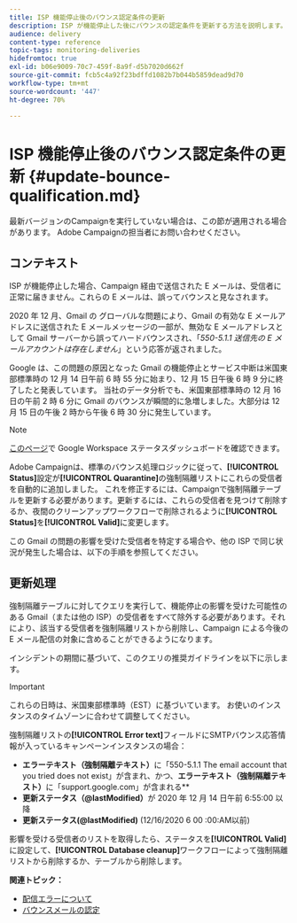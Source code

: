 ```yaml
---
title: ISP 機能停止後のバウンス認定条件の更新
description: ISP が機能停止した後にバウンスの認定条件を更新する方法を説明します。
audience: delivery
content-type: reference
topic-tags: monitoring-deliveries
hidefromtoc: true
exl-id: b06e9009-70c7-459f-8a9f-d5b7020d662f
source-git-commit: fcb5c4a92f23bdffd1082b7b044b5859dead9d70
workflow-type: tm+mt
source-wordcount: '447'
ht-degree: 70%

---
```


# ISP 機能停止後のバウンス認定条件の更新 {#update-bounce-qualification.md}

最新バージョンのCampaignを実行していない場合は、この節が適用される場合があります。 Adobe Campaignの担当者にお問い合わせください。

## コンテキスト

ISP が機能停止した場合、Campaign 経由で送信された E メールは、受信者に正常に届きません。これらの E メールは、誤ってバウンスと見なされます。

2020 年 12 月、Gmail の グローバルな問題により、Gmail の有効な E メールアドレスに送信された E メールメッセージの一部が、無効な E メールアドレスとして Gmail サーバーから誤ってハードバウンスされ、「*550-5.1.1 送信先の E メールアカウントは存在しません*」という応答が返されました。

Google は、この問題の原因となった Gmail の機能停止とサービス中断は米国東部標準時の 12 月 14 日午前 6 時 55 分に始まり、12 月 15 日午後 6 時 9 分に終了したと発表しています。 当社のデータ分析でも、米国東部標準時の 12 月 16 日の午前 2 時 6 分に Gmail のバウンスが瞬間的に急増しました。大部分は 12 月 15 日の午後 2 時から午後 6 時 30 分に発生しています。

>[!NOTE]
>
>[このページ](https://www.google.com/appsstatus#hl=ja&amp;v=status)で Google Workspace ステータスダッシュボードを確認できます。


Adobe Campaignは、標準のバウンス処理ロジックに従って、**[!UICONTROL Status]**&#x200B;設定が&#x200B;**[!UICONTROL Quarantine]**&#x200B;の強制隔離リストにこれらの受信者を自動的に追加しました。 これを修正するには、Campaignで強制隔離テーブルを更新する必要があります。更新するには、これらの受信者を見つけて削除するか、夜間のクリーンアップワークフローで削除されるように&#x200B;**[!UICONTROL Status]**&#x200B;を&#x200B;**[!UICONTROL Valid]**&#x200B;に変更します。

この Gmail の問題の影響を受けた受信者を特定する場合や、他の ISP で同じ状況が発生した場合は、以下の手順を参照してください。

## 更新処理

強制隔離テーブルに対してクエリを実行して、機能停止の影響を受けた可能性のある Gmail（または他の ISP）の受信者をすべて除外する必要があります。それにより、該当する受信者を強制隔離リストから削除し、Campaign による今後の E メール配信の対象に含めることができるようになります。

インシデントの期間に基づいて、このクエリの推奨ガイドラインを以下に示します。

>[!IMPORTANT]
>
>これらの日時は、米国東部標準時（EST）に基づいています。 お使いのインスタンスのタイムゾーンに合わせて調整してください。

強制隔離リストの&#x200B;**[!UICONTROL Error text]**&#x200B;フィールドにSMTPバウンス応答情報が入っているキャンペーンインスタンスの場合：

* **エラーテキスト（強制隔離テキスト）**&#x200B;に「550-5.1.1 The email account that you tried does not exist」が含まれ、かつ、**エラーテキスト（強制隔離テキスト）**&#x200B;に「support.google.com」が含まれる**
* **更新ステータス（@lastModified）**&#x200B;が 2020 年 12 月 14 日午前 6:55:00 以降
* **更新ステータス(@lastModified)** (12/16/2020 6 00 :00:AM以前)

影響を受ける受信者のリストを取得したら、ステータスを&#x200B;**[!UICONTROL Valid]**&#x200B;に設定して、**[!UICONTROL Database cleanup]**&#x200B;ワークフローによって強制隔離リストから削除するか、テーブルから削除します。

**関連トピック：**
* [配信エラーについて](../../sending/using/understanding-delivery-failures.md)
* [バウンスメールの認定](../../sending/using/understanding-delivery-failures.md#bounce-mail-qualification)
